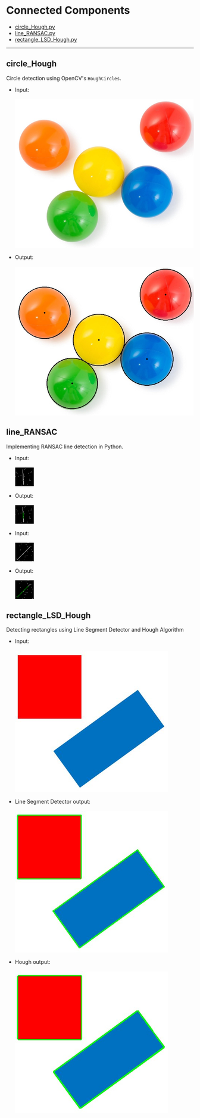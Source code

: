 # Connected Components

- [circle_Hough.py](#circle_Hough)
- [line_RANSAC.py](#line_RANSAC)
- [rectangle_LSD_Hough.py](#rectangle_LSD_Hough)

---

## circle_Hough

Circle detection using OpenCV's `HoughCircles`.

  - Input:<br><br>
![Balls](/line_RANSAC_LSD_Hough/img/Balls.jpg)

  - Output:<br><br>
![Balls](/line_RANSAC_LSD_Hough/img/Balls_Output.jpg)

## line_RANSAC

Implementing RANSAC line detection in Python.

  - Input:<br><br>
![line1](/line_RANSAC_LSD_Hough/img/line1.bmp)

  - Output:<br><br>
![line1_RANSAC](/line_RANSAC_LSD_Hough/img/line1_RANSAC.bmp)

  - Input:<br><br>
![line2](/line_RANSAC_LSD_Hough/img/line2.bmp)

  - Output:<br><br>
![line2_RANSAC](/line_RANSAC_LSD_Hough/img/line2_RANSAC.bmp)

## rectangle_LSD_Hough

Detecting rectangles using Line Segment Detector and Hough Algorithm


  - Input:<br><br>
![Rectangles](/line_RANSAC_LSD_Hough/img/rectangles.jpg)

  - Line Segment Detector output:<br><br>
![rectangles_LSD](/line_RANSAC_LSD_Hough/img/rectangles_LSD.jpg)

  - Hough output:<br><br>
![rectangles_Hough](/line_RANSAC_LSD_Hough/img/rectangles_Hough.jpg)

